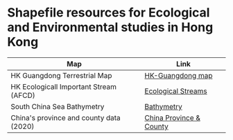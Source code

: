 # Shapefile resources for Ecological and Environmental studies in Hong Kong

| Map                                     | Link                                                                                                                                                                                                                         |
| --------------------------------------- | ---------------------------------------------------------------------------------------------------------------------------------------------------------------------------------------------------------------------------- |
| HK Guangdong Terrestrial Map            | [HK-Guangdong map](https://github.com/YuenWaHo/HK-map-resources/tree/main/Topography/HK-Guangdong)                                                                                                                           |
| HK Ecologicall Important Stream (AFCD)  | [Ecological Streams](https://github.com/YuenWaHo/HK-map-resources/tree/main/Topography/EcologicallyImportantStream_SHP)                                                                                                      |
| South China Sea Bathymetry              | [Bathymetry](https://github.com/YuenWaHo/HK-map-resources/tree/main/Topography/SouthChinaSea-Bathymetry)                                                                                                                     |
| China's province and county data (2020) | [China Province & County](<https://github.com/YuenWaHo/HK-map-resources/tree/main/Topography/%E4%B8%AD%E5%9B%BD%E6%A0%87%E5%87%86%E5%9C%B0%E5%9B%BE-%E5%AE%A1%E5%9B%BE%E5%8F%B7GS(2020)4619%E5%8F%B7-shp%E6%A0%BC%E5%BC%8F>) |
